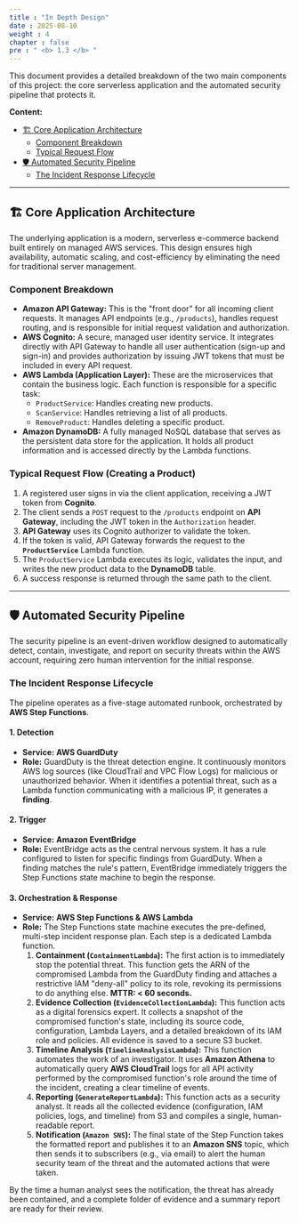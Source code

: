 ```yaml
---
title : "In Depth Design"
date : 2025-08-10
weight : 4
chapter : false
pre : " <b> 1.3 </b> "
---
```


This document provides a detailed breakdown of the two main components of this project: the core serverless application and the automated security pipeline that protects it.

**Content:**
- [🏗️ Core Application Architecture](#️-core-application-architecture)
  - [Component Breakdown](#component-breakdown)
  - [Typical Request Flow](#typical-request-flow)
- [🛡️ Automated Security Pipeline](#️-automated-security-pipeline)
  - [The Incident Response Lifecycle](#the-incident-response-lifecycle)

---
## 🏗️ Core Application Architecture

The underlying application is a modern, serverless e-commerce backend built entirely on managed AWS services. This design ensures high availability, automatic scaling, and cost-efficiency by eliminating the need for traditional server management.



### Component Breakdown

* **Amazon API Gateway:** This is the "front door" for all incoming client requests. It manages API endpoints (e.g., `/products`), handles request routing, and is responsible for initial request validation and authorization.
* **AWS Cognito:** A secure, managed user identity service. It integrates directly with API Gateway to handle all user authentication (sign-up and sign-in) and provides authorization by issuing JWT tokens that must be included in every API request.
* **AWS Lambda (Application Layer):** These are the microservices that contain the business logic. Each function is responsible for a specific task:
    * `ProductService`: Handles creating new products.
    * `ScanService`: Handles retrieving a list of all products.
    * `RemoveProduct`: Handles deleting a specific product.
* **Amazon DynamoDB:** A fully managed NoSQL database that serves as the persistent data store for the application. It holds all product information and is accessed directly by the Lambda functions.

### Typical Request Flow (Creating a Product)
1.  A registered user signs in via the client application, receiving a JWT token from **Cognito**.
2.  The client sends a `POST` request to the `/products` endpoint on **API Gateway**, including the JWT token in the `Authorization` header.
3.  **API Gateway** uses its Cognito authorizer to validate the token.
4.  If the token is valid, API Gateway forwards the request to the **`ProductService`** Lambda function.
5.  The `ProductService` Lambda executes its logic, validates the input, and writes the new product data to the **DynamoDB** table.
6.  A success response is returned through the same path to the client.

---
## 🛡️ Automated Security Pipeline

The security pipeline is an event-driven workflow designed to automatically detect, contain, investigate, and report on security threats within the AWS account, requiring zero human intervention for the initial response.

### The Incident Response Lifecycle

The pipeline operates as a five-stage automated runbook, orchestrated by **AWS Step Functions**.

#### **1. Detection**
* **Service:** **AWS GuardDuty**
* **Role:** GuardDuty is the threat detection engine. It continuously monitors AWS log sources (like CloudTrail and VPC Flow Logs) for malicious or unauthorized behavior. When it identifies a potential threat, such as a Lambda function communicating with a malicious IP, it generates a **finding**.

#### **2. Trigger**
* **Service:** **Amazon EventBridge**
* **Role:** EventBridge acts as the central nervous system. It has a rule configured to listen for specific findings from GuardDuty. When a finding matches the rule's pattern, EventBridge immediately triggers the Step Functions state machine to begin the response.

#### **3. Orchestration & Response**
* **Service:** **AWS Step Functions & AWS Lambda**
* **Role:** The Step Functions state machine executes the pre-defined, multi-step incident response plan. Each step is a dedicated Lambda function.
    1.  **Containment (`ContainmentLambda`):** The first action is to immediately stop the potential threat. This function gets the ARN of the compromised Lambda from the GuardDuty finding and attaches a restrictive IAM "deny-all" policy to its role, revoking its permissions to do anything else. **MTTR: < 60 seconds.**
    2.  **Evidence Collection (`EvidenceCollectionLambda`):** This function acts as a digital forensics expert. It collects a snapshot of the compromised function's state, including its source code, configuration, Lambda Layers, and a detailed breakdown of its IAM role and policies. All evidence is saved to a secure S3 bucket.
    3.  **Timeline Analysis (`TimelineAnalysisLambda`):** This function automates the work of an investigator. It uses **Amazon Athena** to automatically query **AWS CloudTrail** logs for all API activity performed by the compromised function's role around the time of the incident, creating a clear timeline of events.
    4.  **Reporting (`GenerateReportLambda`):** This function acts as a security analyst. It reads all the collected evidence (configuration, IAM policies, logs, and timeline) from S3 and compiles a single, human-readable report.
    5.  **Notification (`Amazon SNS`):** The final state of the Step Function takes the formatted report and publishes it to an **Amazon SNS** topic, which then sends it to subscribers (e.g., via email) to alert the human security team of the threat and the automated actions that were taken.

By the time a human analyst sees the notification, the threat has already been contained, and a complete folder of evidence and a summary report are ready for their review.